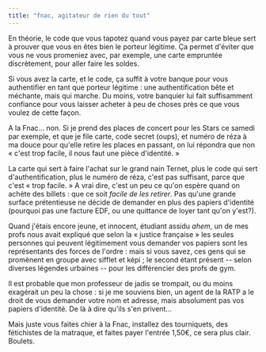 ```yaml
---
title: "fnac, agitateur de rien du tout"
---
```


En théorie, le code que vous tapotez quand vous payez par carte bleue sert à
prouver que vous en êtes bien le porteur légitime. Ça permet d'éviter que vous
ne vous promeniez avec, par exemple, une carte empruntée discrètement, pour
aller faire les soldes.

Si vous avez la carte, et le code, ça suffit à votre banque pour vous
authentifier en tant que porteur légitime : une authentification bête et
méchante, mais qui marche. Du moins, votre banquier lui fait suffisamment
confiance pour vous laisser acheter à peu de choses près ce que vous voulez de
cette façon.

A la Fnac... non. Si je prend des places de concert pour les Stars ce samedi
par exemple, et que je file carte, code secret (oups), et numéro de réza à ma
douce pour qu'elle retire les places en passant, on lui répondra que non «
c'est trop facile, il nous faut une pièce d'identité. »

La carte qui sert à faire l'achat sur le grand nain Ternet, plus le code qui
sert d'authentification, plus le numéro de réza, c'est pas suffisant, parce
que c'est « trop facile. » A vrai dire, c'est un peu ce qu'on espère quand on
achète des billets : que ce soit _facile de les retirer_. Pas qu'une grande
surface prétentieuse ne décide de demander en plus des papiers d'identité
(pourquoi pas une facture EDF, ou une quittance de loyer tant qu'on y'est?).

Quand j'étais encore jeune, et innocent, étudiant assidu *ahem*, un de mes
profs nous avait expliqué que selon la « justice française » les seules
personnes qui peuvent légitimement vous demander vos papiers sont les
représentants des forces de l'ordre : mais si vous savez, ces gens qui se
promènent en groupe avec sifflet et képi ; le second étant présent -- selon
diverses légendes urbaines -- pour les différencier des profs de gym.

Il est probable que mon professeur de jadis se trompait, ou du moins exagérait
un peu la chose : si je me souviens bien, un agent de la RATP a le droit de
vous demander votre nom et adresse, mais absolument pas vos papiers
d'identité. De là à dire qu'ils s'en privent...

Mais juste vous faites chier à la Fnac, installez des tourniquets, des
fétichistes de la matraque, et faites payer l'entrée 1,50€, ce sera plus
clair. Boulets.

